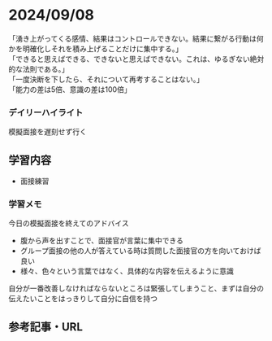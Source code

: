 # 2024/09/08
「湧き上がってくる感情、結果はコントロールできない。結果に繋がる行動は何かを明確化しそれを積み上げることだけに集中する。」  
「できると思えばできる、できないと思えばできない。これは、ゆるぎない絶対的な法則である。」  
「一度決断を下したら、それについて再考することはない。」  
「能力の差は5倍、意識の差は100倍」  

### デイリーハイライト
模擬面接を遅刻せず行く

## 学習内容
- 面接練習

### 学習メモ
今日の模擬面接を終えてのアドバイス  
- 腹から声を出すことで、面接官が言葉に集中できる
- グループ面接の他の人が答えている時は質問した面接官の方を向いておけば良い
- 様々、色々という言葉ではなく、具体的な内容を伝えるように意識

自分が一番改善しなければならないところは緊張してしまうこと、まずは自分の伝えたいことをはっきりして自分に自信を持つ  
## 参考記事・URL
